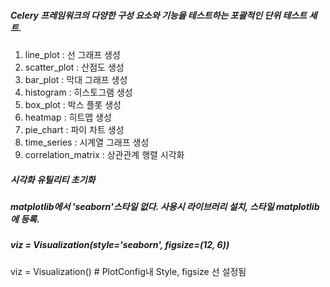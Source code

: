 ##### Celery 프레임워크의 다양한 구성 요소와 기능을 테스트하는 포괄적인 단위 테스트 세트.

1. line_plot : 선 그래프 생성
2. scatter_plot : 산점도 생성
3. bar_plot : 막대 그래프 생성
4. histogram : 히스토그램 생성
5. box_plot : 박스 플롯 생성
6. heatmap : 히트맵 생성
7. pie_chart : 파이 차트 생성
8. time_series : 시계열 그래프 생성
9. correlation_matrix : 상관관계 행렬 시각화


##### 시각화 유틸리티 초기화
##### matplotlib에서 'seaborn'스타일 없다. 사용시 라이브러리 설치, 스타일 matplotlib에 등록.
##### viz = Visualization(style='seaborn', figsize=(12, 6))

viz = Visualization()   # PlotConfig내 Style, figsize 선 설정됨